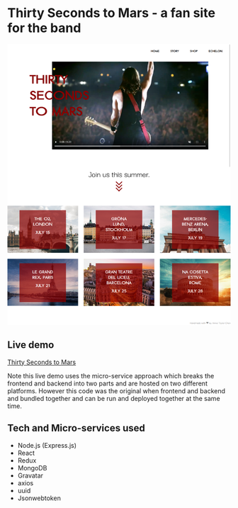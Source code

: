 # Thirty Seconds to Mars - a fan site for the band

![Screenshot of the site](./docs/images/thirtysecondstomars-screenshot.png)

## Live demo 
[Thirty Seconds to Mars](https://30stomars.annietaylorchen.com/)

Note this live demo uses the micro-service approach which breaks the frontend and backend into two parts and are hosted on two different platforms. However this code was the original when frontend and backend and bundled together and can be run and deployed together at the same time.  

## Tech and Micro-services used
- Node.js (Express.js)
- React
- Redux
- MongoDB
- Gravatar
- axios
- uuid 
- Jsonwebtoken


